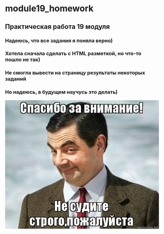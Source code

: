 # module19_homework
## Практическая работа 19 модуля
### Надеюсь, что все задания я поняла верно)
### Хотела сначала сделать с HTML разметкой, но что-то пошло не так)
### Не смогла вывести на страницу результаты некоторых заданий
### Но надеюсь, в будущем научусь это делать)
![oops](./oops.jpg)
